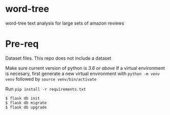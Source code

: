 # word-tree
word-tree text analysis for large sets of amazon reviews
# Pre-req
Dataset files. This repo does not include a dataset

Make sure current version of python is *3.6 or above*
If a virtual environment is necesary, first generate a new virtual environment with `python -m venv venv` followed by `source venv/bin/activate`

Run `pip install -r requirements.txt ` 

```
$ flask db init
$ flask db migrate
$ flask db upgrade
```